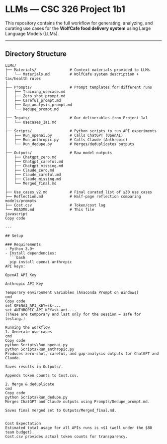 # LLMs — CSC 326 Project 1b1

This repository contains the full workflow for generating, analyzing, and curating use cases for the **WolfCafe food delivery system** using Large Language Models (LLMs).

---

## Directory Structure
```text
LLMs/
├── Materials/               # Context materials provided to LLMs
│   └── Materials.md         # WolfCafe system description + tax/health rules
│
├── Prompts/                 # Prompt templates for different runs
│   ├── Training_usecase.md
│   ├── Zero_shot_prompt.md
│   ├── Careful_prompt.md
│   ├── Gap_analysis_prompt.md
│   └── Dedupe_prompt.md
│
├── Inputs/                  # Our deliverables from Project 1a1
│   └── Usecases_1a1.md
│
├── Scripts/                 # Python scripts to run API experiments
│   ├── Run_openai.py        # Calls ChatGPT (OpenAI)
│   ├── Run_anthropic.py     # Calls Claude (Anthropic)
│   └── Run_dedupe.py        # Merges/deduplicates outputs
│
├── Outputs/                 # Raw model outputs
│   ├── Chatgpt_zero.md
│   ├── Chatgpt_careful.md
│   ├── Chatgpt_missing.md
│   ├── Claude_zero.md
│   ├── Claude_careful.md
│   ├── Claude_missing.md
│   └── Merged_final.md
│
├── Use_cases_v2.md          # Final curated list of ≥30 use cases
├── Reflection.md            # Half-page reflection comparing models/prompts
├── Cost.csv                 # Token/cost log
└── README.md                # This file
javascript
Copy code

---

## Setup

### Requirements
- Python 3.9+
- Install dependencies:
  ```bash
  pip install openai anthropic
API keys:

OpenAI API Key

Anthropic API Key

Temporary environment variables (Anaconda Prompt on Windows)
cmd
Copy code
set OPENAI_API_KEY=sk-...
set ANTHROPIC_API_KEY=sk-ant-...
(These are temporary and last only for the session — safe for testing.)

Running the workflow
1. Generate use cases
cmd
Copy code
python Scripts\Run_openai.py
python Scripts\Run_anthropic.py
Produces zero-shot, careful, and gap-analysis outputs for ChatGPT and Claude.

Saves results in Outputs/.

Appends token counts to Cost.csv.

2. Merge & deduplicate
cmd
Copy code
python Scripts\Run_dedupe.py
Merges ChatGPT and Claude outputs using Prompts/Dedupe_prompt.md.

Saves final merged set to Outputs/Merged_final.md.


Cost Expectation
Estimated total usage for all APIs runs is <$1 (well under the $80 team budget).
Cost.csv provides actual token counts for transparency.
